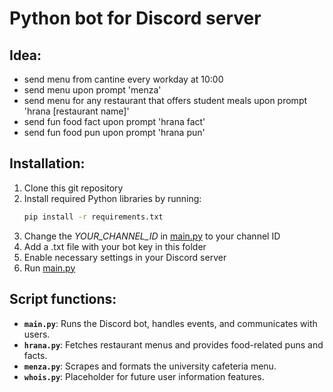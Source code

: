 # Python bot for Discord server

## Idea:
- send menu from cantine every workday at 10:00
- send menu upon prompt 'menza'
- send menu for any restaurant that offers student meals upon prompt 'hrana [restaurant name]'
- send fun food fact upon prompt 'hrana fact'
- send fun food pun upon prompt 'hrana pun'

## Installation:
1. Clone this git repository
2. Install required Python libraries by running:
   ```bash
   pip install -r requirements.txt
4. Change the *YOUR_CHANNEL_ID* in [main.py](main.py) to your channel ID
5. Add a .txt file with your bot key in this folder
6. Enable necessary settings in your Discord server
7. Run [main.py](main.py)

## Script functions:

- **`main.py`**: Runs the Discord bot, handles events, and communicates with users.
- **`hrana.py`**: Fetches restaurant menus and provides food-related puns and facts.
- **`menza.py`**: Scrapes and formats the university cafeteria menu.
- **`whois.py`**: Placeholder for future user information features.

